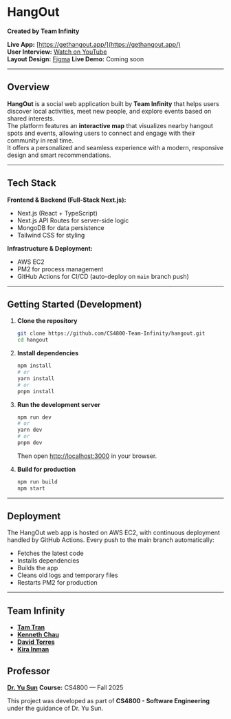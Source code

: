 # HangOut

**Created by Team Infinity**

**Live App:** [https://gethangout.app/](https://gethangout.app/)  
**User Interview:** [Watch on YouTube](https://youtu.be/jqmnkv4wU08?si=T1F_KG1ao9YScLtf)  
**Layout Design:** [Figma](https://www.figma.com/design/KkqxQXsT66wWhePmOrQNDS/Infinity-Hangout-Project?node-id=0-1&p=f&m=draw)
**Live Demo:** Coming soon

---

## Overview

**HangOut** is a social web application built by **Team Infinity** that helps users discover local activities, meet new people, and explore events based on shared interests.  
The platform features an **interactive map** that visualizes nearby hangout spots and events, allowing users to connect and engage with their community in real time.  
It offers a personalized and seamless experience with a modern, responsive design and smart recommendations.

---

## Tech Stack

**Frontend & Backend (Full-Stack Next.js):**

- Next.js (React + TypeScript)
- Next.js API Routes for server-side logic
- MongoDB for data persistence
- Tailwind CSS for styling

**Infrastructure & Deployment:**

- AWS EC2
- PM2 for process management
- GitHub Actions for CI/CD (auto-deploy on `main` branch push)

---

## Getting Started (Development)

1. **Clone the repository**

   ```bash
   git clone https://github.com/CS4800-Team-Infinity/hangout.git
   cd hangout
   ```

2. **Install dependencies**

   ```bash
   npm install
   # or
   yarn install
   # or
   pnpm install
   ```

3. **Run the development server**

   ```bash
   npm run dev
   # or
   yarn dev
   # or
   pnpm dev
   ```

   Then open [http://localhost:3000](http://localhost:3000) in your browser.

4. **Build for production**
   ```bash
   npm run build
   npm start
   ```

---

## Deployment

The HangOut web app is hosted on AWS EC2, with continuous deployment handled by GitHub Actions.
Every push to the main branch automatically:

- Fetches the latest code
- Installs dependencies
- Builds the app
- Cleans old logs and temporary files
- Restarts PM2 for production

---

## Team Infinity

- **[Tam Tran](https://github.com/itistamtran)**
- **[Kenneth Chau](https://github.com/contactkc)**
- **[David Torres](https://github.com/datorres335)**
- **[Kira Inman](https://github.com/CranKinman)**

## Professor

**[Dr. Yu Sun](http://yusun.io)**
**Course:** CS4800 — Fall 2025

This project was developed as part of **CS4800 - Software Engineering** under the guidance of Dr. Yu Sun.
